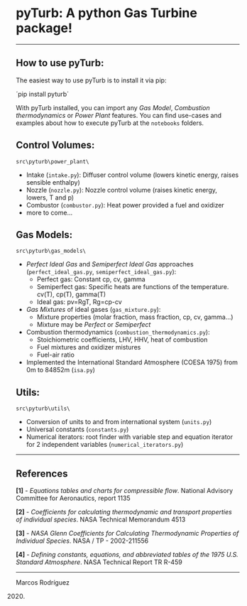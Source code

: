 # pyTurb: A python Gas Turbine package!

---

## How to use pyTurb:

The easiest way to use pyTurb is to install it via pip:

´pip install pyturb´

With pyTurb installed, you can import any *Gas Model*, *Combustion thermodynamics* or *Power Plant* features. You can find use-cases and examples about how to execute pyTurb at the `notebooks` folders.


## Control Volumes:

`src\pyturb\power_plant\`

- Intake (`intake.py`): Diffuser control volume (lowers kinetic energy, raises sensible enthalpy)
- Nozzle (`nozzle.py`): Nozzle control volume (raises kinetic energy, lowers, T and p)
- Combustor (`combustor.py`): Heat power provided a fuel and oxidizer
- more to come...


## Gas Models:

`src\pyturb\gas_models\`

- *Perfect Ideal Gas* and *Semiperfect Ideal Gas* approaches (`perfect_ideal_gas.py`, `semiperfect_ideal_gas.py`):
  - Perfect gas: Constant cp, cv, gamma
  - Semiperfect gas: Specific heats are functions of the temperature. cv(T), cp(T), gamma(T)
  - Ideal gas: pv=RgT, Rg=cp-cv
- *Gas Mixtures* of ideal gases (`gas_mixture.py`):
  - Mixture properties (molar fraction, mass fraction, cp, cv, gamma...)
  - Mixture may be *Perfect* or *Semiperfect*
- Combustion thermodynamics (`combustion_thermodynamics.py`):
  - Stoichiometric coefficients, LHV, HHV, heat of combustion
  - Fuel mixtures and oxidizer mistures
  - Fuel-air ratio
- Implemented the International Standard Atmosphere (COESA 1975) from 0m to 84852m (`isa.py`)


## Utils:

`src\pyturb\utils\`

- Conversion of units to and from international system (`units.py`)
- Universal constants (`constants.py`)
- Numerical iterators: root finder with variable step and equation iterator for 2 independent variables (`numerical_iterators.py`)


---

## References

**[1]** - *Equations tables and charts for compressible flow*. National Advisory Committee for Aeronautics, report 1135

**[2]** - *Coefficients for calculating thermodynamic and transport properties of individual species*. NASA Technical Memorandum 4513

**[3]** - *NASA Glenn Coefficients for Calculating Thermodynamic Properties of Individual Species*. NASA / TP - 2002-211556

**[4]** - *Defining constants, equations, and abbreviated tables of the 1975 U.S. Standard Atmosphere*. NASA Technical Report TR R-459

---

Marcos Rodríguez

2020.